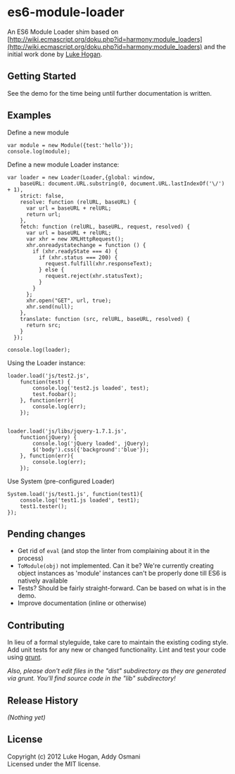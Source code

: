 # es6-module-loader

An ES6 Module Loader shim based on [http://wiki.ecmascript.org/doku.php?id=harmony:module_loaders](http://wiki.ecmascript.org/doku.php?id=harmony:module_loaders) and the initial work done by [Luke Hogan](https://gist.github.com/2246758).

## Getting Started

See the demo for the time being until further documentation is written.

## Examples


Define a new module

```
var module = new Module({test:'hello'});
console.log(module);
```

Define a new module Loader instance:

```
var loader = new Loader(Loader,{global: window,
    baseURL: document.URL.substring(0, document.URL.lastIndexOf('\/') + 1),
    strict: false,
    resolve: function (relURL, baseURL) {
      var url = baseURL + relURL;
      return url;
    },
    fetch: function (relURL, baseURL, request, resolved) {
      var url = baseURL + relURL;
      var xhr = new XMLHttpRequest();
      xhr.onreadystatechange = function () {
        if (xhr.readyState === 4) {
          if (xhr.status === 200) {
            request.fulfill(xhr.responseText);
          } else {
            request.reject(xhr.statusText);
          }
        }
      };
      xhr.open("GET", url, true);
      xhr.send(null);
    },
    translate: function (src, relURL, baseURL, resolved) {
      return src;
    }
  });

console.log(loader);
```

Using the Loader instance:

```
loader.load('js/test2.js',
    function(test) {
        console.log('test2.js loaded', test);
        test.foobar();
    }, function(err){
    	console.log(err);
	});


loader.load('js/libs/jquery-1.7.1.js',
    function(jQuery) {
        console.log('jQuery loaded', jQuery);
        $('body').css({'background':'blue'});
    }, function(err){
    	console.log(err);
	});
```

Use System (pre-configured Loader)

```
System.load('js/test1.js', function(test1){
	console.log('test1.js loaded', test1);
	test1.tester();
});
```

## Pending changes

* Get rid of `eval` (and stop the linter from complaining about it in the process) 
* `ToModule(obj)` not implemented. Can it be? We're currently creating object instances as 'module' instances can't be properly done till ES6 is natively available
* Tests? Should be fairly straight-forward. Can be based on what is in the demo.
* Improve documentation (inline or otherwise)


## Contributing
In lieu of a formal styleguide, take care to maintain the existing coding style. Add unit tests for any new or changed functionality. Lint and test your code using [grunt](https://github.com/cowboy/grunt).

_Also, please don't edit files in the "dist" subdirectory as they are generated via grunt. You'll find source code in the "lib" subdirectory!_

## Release History
_(Nothing yet)_

## License
Copyright (c) 2012 Luke Hogan, Addy Osmani  
Licensed under the MIT license.
